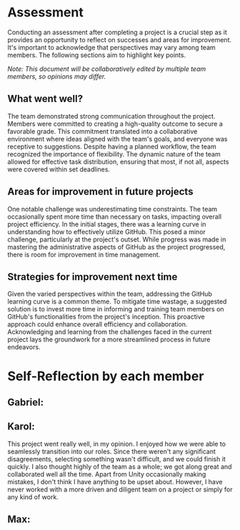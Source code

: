 # Assessment

Conducting an assessment after completing a project is a crucial step as it provides an opportunity to reflect on successes and areas for improvement. It's important to acknowledge that perspectives may vary among team members. The following sections aim to highlight key points.

*Note: This document will be collaboratively edited by multiple team members, so opinions may differ.*

## What went well?

The team demonstrated strong communication throughout the project. Members were committed to creating a high-quality outcome to secure a favorable grade. This commitment translated into a collaborative environment where ideas aligned with the team's goals, and everyone was receptive to suggestions. Despite having a planned workflow, the team recognized the importance of flexibility. The dynamic nature of the team allowed for effective task distribution, ensuring that most, if not all, aspects were covered within set deadlines.

## Areas for improvement in future projects

One notable challenge was underestimating time constraints. The team occasionally spent more time than necessary on tasks, impacting overall project efficiency. In the initial stages, there was a learning curve in understanding how to effectively utilize GitHub. This posed a minor challenge, particularly at the project's outset. While progress was made in mastering the administrative aspects of GitHub as the project progressed, there is room for improvement in time management.

## Strategies for improvement next time

Given the varied perspectives within the team, addressing the GitHub learning curve is a common theme. To mitigate time wastage, a suggested solution is to invest more time in informing and training team members on GitHub's functionalities from the project's inception. This proactive approach could enhance overall efficiency and collaboration. Acknowledging and learning from the challenges faced in the current project lays the groundwork for a more streamlined process in future endeavors.

# Self-Reflection by each member

## Gabriel:

## Karol:

This project went really well, in my opinion. I enjoyed how we were able to seamlessly transition into our roles. Since there weren't any significant disagreements, selecting something wasn't difficult, and we could finish it quickly. I also thought highly of the team as a whole; we got along great and collaborated well all the time. Apart from Unity occasionally making mistakes, I don't think I have anything to be upset about. However, I have never worked with a more driven and diligent team on a project or simply for any kind of work.

## Max:
